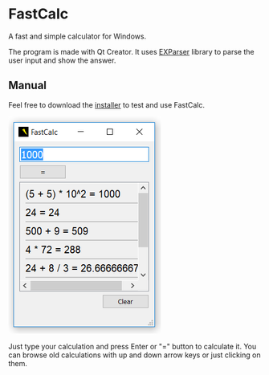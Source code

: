 # FastCalc
A fast and simple calculator for Windows.

The program is made with Qt Creator. It uses [EXParser](https://code.google.com/archive/p/exparser/) library to parse the user input and show the answer.

## Manual

Feel free to download the [installer](FastCalc_setup_1.3.exe) to test and use FastCalc.

![FastCalc screenshot](FastCalc_screenshot.png)

Just type your calculation and press Enter or "=" button to calculate it. You can browse old calculations with up and down arrow keys or just clicking on them.

